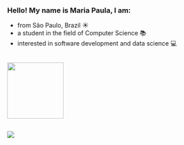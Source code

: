 ### Hello! My name is Maria Paula, I am:
- from São Paulo, Brazil ☀️
- a student in the field of Computer Science 📚
- interested in software development and data science 💻

##

<div>
  <img height="130em" src="https://github-readme-stats.vercel.app/api/top-langs/?username=mpaulamamede&layout=compact&langs_count=7&theme=dark"/>
</div>

##

<div>
  <a href="https://www.linkedin.com/in/maria-paula-mamede/" target="_blank"><img src="https://img.shields.io/badge/-LinkedIn-%230077B5?style=for-the-badge&logo=linkedin&logoColor=white" target="_blank"></a>
</div>

<!--
**mpaulamamede/mpaulamamede** is a ✨ _special_ ✨ repository because its `README.md` (this file) appears on your GitHub profile.

Here are some ideas to get you started:

- 🔭 I’m currently working on ...
- 🌱 I’m currently learning ...
- 👯 I’m looking to collaborate on ...
- 🤔 I’m looking for help with ...
- 💬 Ask me about ...
- 📫 How to reach me: ...
- 😄 Pronouns: ...
- ⚡ Fun fact: ...
-->
